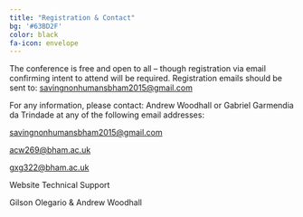 ```yaml
---
title: "Registration & Contact"
bg: '#63BD2F'
color: black
fa-icon: envelope
---
```


The conference is free and open to all – though registration via email confirming intent to attend will be required. Registration emails should be sent to: <savingnonhumansbham2015@gmail.com>

For any information, please contact: Andrew Woodhall or Gabriel Garmendia da Trindade at any of the following email addresses:

<savingnonhumansbham2015@gmail.com>

<acw269@bham.ac.uk>

<gxg322@bham.ac.uk>

Website Technical Support
 
Gilson Olegario & Andrew Woodhall
